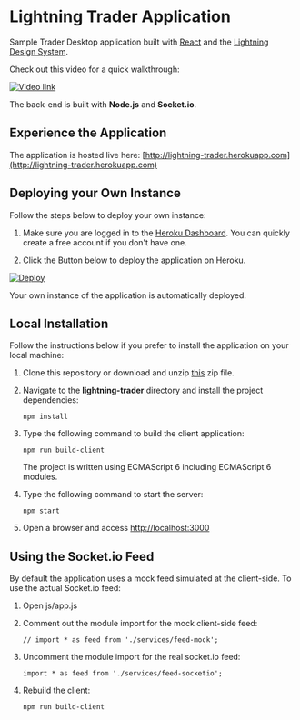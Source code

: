 # Lightning Trader Application

Sample Trader Desktop application built with [React](http://facebook.github.io/react/) and the [Lightning Design System](www.lightningdesignsystem.com). 

Check out this video for a quick walkthrough:

[![Video link](http://img.youtube.com/vi/53oTIny4gN4/0.jpg)](http://www.youtube.com/watch?v=53oTIny4gN4)

The back-end is built with **Node.js** and **Socket.io**. 

## Experience the Application

The application is hosted live here: [http://lightning-trader.herokuapp.com](http://lightning-trader.herokuapp.com)


## Deploying your Own Instance

Follow the steps below to deploy your own instance:

1. Make sure you are logged in to the [Heroku Dashboard](https://dashboard.heroku.com). You can quickly create a free account if you don't have one.

2. Click the Button below to deploy the application on Heroku.

[![Deploy](https://www.herokucdn.com/deploy/button.png)](https://heroku.com/deploy)

Your own instance of the application is automatically deployed.

## Local Installation

Follow the instructions below if you prefer to install the application on your local machine:

1. Clone this repository or download and unzip [this](https://github.com/ccoenraets/lightning-trader/archive/master.zip) zip file.

1. Navigate to the **lightning-trader** directory and install the project dependencies:

    ```
    npm install
    ```

1. Type the following command to build the client application:

    ```
    npm run build-client
    ```
    
    The project is written using ECMAScript 6 including ECMAScript 6 modules.

1. Type the following command to start the server:
    
    ```
    npm start
    ```
    
1. Open a browser and access [http://localhost:3000](http://localhost:3000)    

## Using the Socket.io Feed

By default the application uses a mock feed simulated at the client-side. To use the actual Socket.io feed: 

1. Open js/app.js

1. Comment out the module import for the mock client-side feed:

    ```
    // import * as feed from './services/feed-mock';
    ```
    
1. Uncomment the module import for the real socket.io feed:

    ```
    import * as feed from './services/feed-socketio';
    ```
    
1. Rebuild the client:    

    ```
    npm run build-client
    ```
